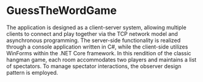 # GuessTheWordGame
The application is designed as a client-server system, allowing multiple clients to connect and play together via the TCP network model and asynchronous programming. The server-side functionality is realized through a console application written in C#, while the client-side utilizes WinForms within the .NET Core framework. In this rendition of the classic hangman game, each room accommodates two players and maintains a list of spectators. To manage spectator interactions, the observer design pattern is employed.
